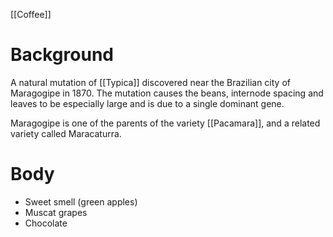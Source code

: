 [[Coffee]]

# Background
A natural mutation of [[Typica]] discovered near the Brazilian city of Maragogipe in 1870. The mutation causes the beans, internode spacing and leaves to be especially large and is due to a single dominant gene.

Maragogipe is one of the parents of the variety [[Pacamara]], and a related variety called Maracaturra.

# Body
- Sweet smell (green apples)
- Muscat grapes
- Chocolate

